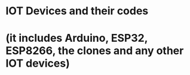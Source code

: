 # IOT Devices and their codes
# (it includes Arduino, ESP32, ESP8266, the clones and any other IOT devices)
